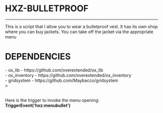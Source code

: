 # HXZ-BULLETPROOF
---------------------------------------------------
This is a script that I allow you to wear a bulletproof vest. It has its own shop where you can buy jackets. You can take off the jacket via the appropriate menu

<h1>DEPENDENCIES</h1>
- ox_lib - https://github.com/overextended/ox_lib<br>
- ox_inventory - https://github.com/overextended/ox_inventory<br>
- gridsystem - https://github.com/Maybacco/gridsystem<br>><br><br>

Here is the trigger to invoke the menu opening:<br>
**TriggerEvent('hxz:menubullet')**
